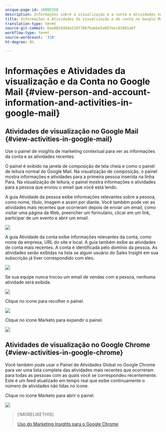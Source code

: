 ```yaml
---
unique-page-id: 10095358
description: Informações sobre a visualização e a conta e Atividades no Google Mail - Documentos do Marketing - Documentação do produto
title: Informações e Atividades da visualização e da conta no Google Mail
translation-type: tm+mt
source-git-commit: 6ae882dddda220f7067babbe5a057eec82601abf
workflow-type: tm+mt
source-wordcount: '310'
ht-degree: 0%

---
```



# Informações e Atividades da visualização e da Conta no Google Mail {#view-person-and-account-information-and-activities-in-google-mail}

## Atividades de visualização no Google Mail {#view-activities-in-google-mail}

Use o painel de insights de marketing contextual para ver as informações da conta e as atividades recentes.

O painel é exibido na janela de composição de tela cheia e como o painel de leitura normal do Google Mail. Na visualização de composição, o painel mostra informações e atividades para a primeira pessoa inserida na linha Para. Na visualização de leitura, o painel mostra informações e atividades para a pessoa que enviou o email que você está lendo.

A guia Atividade da pessoa exibe informações relevantes sobre a pessoa, como nome, título, imagem e assim por diante. Você também pode ver as atividades mais recentes que ocorreram depois de enviar um email, como visitar uma página da Web, preencher um formulário, clicar em um link, participar de um evento e abrir um email.

![](assets/1.png)

A guia Atividade da conta exibe informações relevantes da conta, como nome da empresa, URL do site e local. A guia também exibe as atividades de conta mais recentes. A conta é identificada pelo domínio da pessoa. As atividades serão exibidas na lista se algum usuário do Sales Insight em sua subscrição já tiver correspondido com eles.

![](assets/2.png)

Se sua equipe nunca trocou um email de vendas com a pessoa, nenhuma atividade será exibida.

![](assets/3.png)

Clique no ícone para recolher o painel.

![](assets/4.png)

Clique no ícone Marketo para expandir o painel.

![](assets/image2015-10-6-15-3a43-3a22.png)

## Atividades de visualização no Google Chrome {#view-activities-in-google-chrome}

Você também pode usar o Painel de Atividades Global no Google Chrome para ver uma lista completa das atividades mais recentes que ocorreram para todas as pessoas com as quais você se correspondeu recentemente. Este é um feed atualizado em tempo real que exibe continuamente o número de atividades não lidas no ícone.

Clique no ícone Marketo para abrir o painel.

![](assets/image2015-10-6-15-3a32-3a52.png)

>[!MORELIKETHIS]
>
>[Uso do Marketing Insights para o Google Chrome](/help/marketo/product-docs/marketo-sales-insight/msi-chrome-plugin/using-marketo-insights-for-google-chrome.md)
